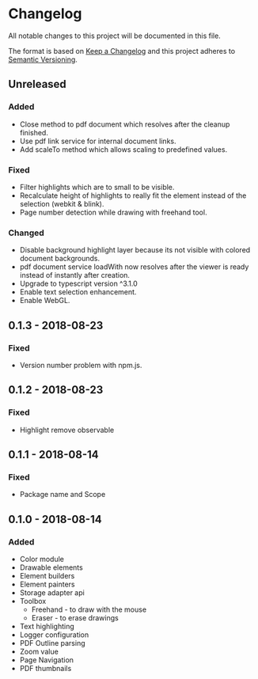 # Changelog
All notable changes to this project will be documented in this file.

The format is based on [Keep a Changelog](https://keepachangelog.com/en/1.0.0/)
and this project adheres to [Semantic Versioning](https://semver.org/spec/v2.0.0.html).

## Unreleased

### Added
* Close method to pdf document which resolves after the cleanup finished.
* Use pdf link service for internal document links.
* Add scaleTo method which allows scaling to predefined values.

### Fixed
* Filter highlights which are to small to be visible.
* Recalculate height of highlights to really fit the element instead of the selection (webkit & blink).
* Page number detection while drawing with freehand tool.

### Changed
* Disable background highlight layer because its not visible with colored
document backgrounds.
* pdf document service loadWith now resolves after the viewer is ready instead of instantly after
creation.
* Upgrade to typescript version ^3.1.0
* Enable text selection enhancement.
* Enable WebGL.

## 0.1.3 - 2018-08-23

### Fixed
* Version number problem with npm.js.

## 0.1.2 - 2018-08-23

### Fixed
* Highlight remove observable

## 0.1.1 - 2018-08-14

### Fixed
* Package name and Scope

## 0.1.0 - 2018-08-14

### Added
* Color module
* Drawable elements
* Element builders
* Element painters
* Storage adapter api
* Toolbox
    * Freehand - to draw with the mouse
    * Eraser - to erase drawings
* Text highlighting
* Logger configuration
* PDF Outline parsing
* Zoom value
* Page Navigation
* PDF thumbnails
